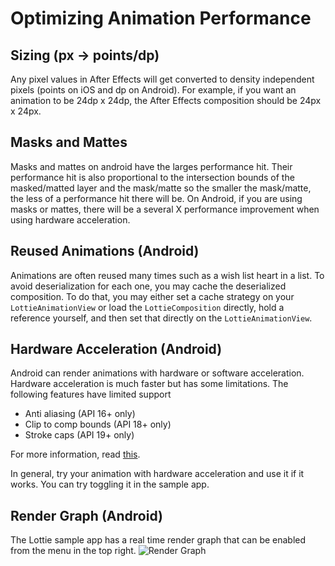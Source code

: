 # Optimizing Animation Performance

## Sizing (px -> points/dp)
Any pixel values in After Effects will get converted to density independent pixels (points on iOS and dp on Android). For example, if you want an animation to be 24dp x 24dp, the After Effects composition should be 24px x 24px.

## Masks and Mattes
Masks and mattes on android have the larges performance hit. Their performance hit is also proportional to the intersection bounds of the masked/matted layer and the mask/matte so the smaller the mask/matte, the less of a performance hit there will be.
On Android, if you are using masks or mattes, there will be a several X performance improvement when using hardware acceleration.

## Reused Animations (Android)
Animations are often reused many times such as a wish list heart in a list. To avoid deserialization for each one, you may cache the deserialized composition. To do that, you may either set a cache strategy on your `LottieAnimationView` or load the `LottieComposition` directly, hold a reference yourself, and then set that directly on the `LottieAnimationView`.

## Hardware Acceleration (Android)
Android can render animations with hardware or software acceleration. Hardware acceleration is much faster but has some limitations.
The following features have limited support
* Anti aliasing (API 16+ only)
* Clip to comp bounds (API 18+ only)
* Stroke caps (API 19+ only)

For more information, read [this](https://developer.android.com/guide/topics/graphics/hardware-accel.html).

In general, try your animation with hardware acceleration and use it if it works. You can try toggling it in the sample app.


## Render Graph (Android)
The Lottie sample app has a real time render graph that can be enabled from the menu in the top right.
![Render Graph](/images/render-graph.png)
